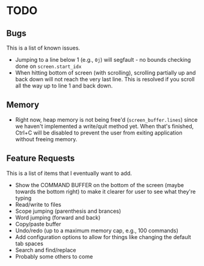# TODO

## Bugs
This is a list of known issues.
* Jumping to a line below 1 (e.g., `0j`) will segfault - no bounds checking done on `screen.start_idx`
* When hitting bottom of screen (with scrolling), scrolling partially up and back down will not reach the very last line. This is resolved if you scroll all the way up to line 1 and back down.

## Memory
* Right now, heap memory is not being free'd (`screen_buffer.lines`) since we haven't implemented a write/quit method yet. When that's finished, Ctrl+C will be disabled to prevent the user from exiting application without freeing memory.

## Feature Requests
This is a list of items that I eventually want to add.
* Show the COMMAND BUFFER on the bottom of the screen (maybe towards the bottom right) to make it clearer for user to see what they're typing
* Read/write to files
* Scope jumping (parenthesis and brances)
* Word jumping (forward and back)
* Copy/paste buffer
* Undo/redo (up to a maximum memory cap, e.g., 100 commands)
* Add configuration options to allow for things like changing the default tab spaces
* Search and find/replace
* Probably some others to come
